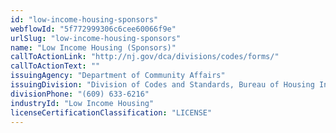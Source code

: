 ```yaml
---
id: "low-income-housing-sponsors"
webflowId: "5f772999306c6cee60066f9e"
urlSlug: "low-income-housing-sponsors"
name: "Low Income Housing (Sponsors)"
callToActionLink: "http://nj.gov/dca/divisions/codes/forms/"
callToActionText: ""
issuingAgency: "Department of Community Affairs"
issuingDivision: "Division of Codes and Standards, Bureau of Housing Inspection"
divisionPhone: "(609) 633-6216"
industryId: "Low Income Housing"
licenseCertificationClassification: "LICENSE"
---
```


